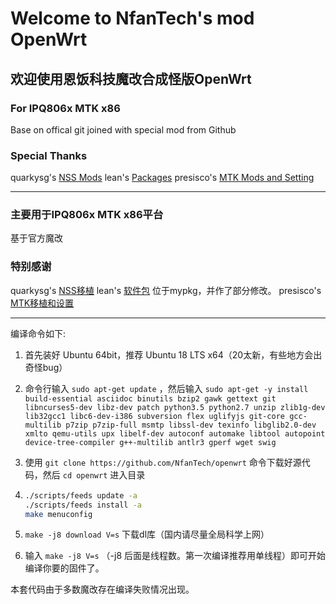 # Welcome to NfanTech's mod OpenWrt
## 欢迎使用恩饭科技魔改合成怪版OpenWrt

### For IPQ806x MTK x86

Base on offical git joined with special mod from Github
### Special Thanks
quarkysg's 	[NSS Mods](https://github.com/quarkysg/openwrt/ "NSS") 
lean's 	[Packages](https://github.com/coolsnowwolf/lede/ "Packages") 
presisco's  	 [MTK Mods and Setting](https://github.com/presisco/openwrt/ "MTK Mods and Setting")


------------



### 主要用于IPQ806x MTK x86平台
基于官方魔改
### 特别感谢
quarkysg's 	[NSS移植](https://github.com/quarkysg/openwrt/ "NSS") 
lean's 	[软件包](https://github.com/coolsnowwolf/lede/ "Packages") 位于mypkg，并作了部分修改。 
presisco's	[MTK移植和设置](https://github.com/presisco/openwrt/ "MTK Mods and Setting")


------------

编译命令如下:

1. 首先装好 Ubuntu 64bit，推荐  Ubuntu  18 LTS x64（20太新，有些地方会出奇怪bug）

2. 命令行输入 `sudo apt-get update` ，然后输入
`
sudo apt-get -y install build-essential asciidoc binutils bzip2 gawk gettext git libncurses5-dev libz-dev patch python3.5 python2.7 unzip zlib1g-dev lib32gcc1 libc6-dev-i386 subversion flex uglifyjs git-core gcc-multilib p7zip p7zip-full msmtp libssl-dev texinfo libglib2.0-dev xmlto qemu-utils upx libelf-dev autoconf automake libtool autopoint device-tree-compiler g++-multilib antlr3 gperf wget swig
`

3. 使用 `git clone https://github.com/NfanTech/openwrt` 命令下载好源代码，然后 `cd openwrt` 进入目录

4. ```bash
   ./scripts/feeds update -a
   ./scripts/feeds install -a
   make menuconfig
   ```

5. `make -j8 download V=s` 下载dl库（国内请尽量全局科学上网）


6. 输入 `make -j8 V=s` （-j8 后面是线程数。第一次编译推荐用单线程）即可开始编译你要的固件了。

本套代码由于多数魔改存在编译失败情况出现。
